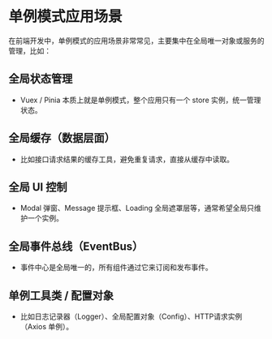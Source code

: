 # 单例模式应用场景

在前端开发中，单例模式的应用场景非常常见，主要集中在全局唯一对象或服务的管理，比如：

## 全局状态管理

* Vuex / Pinia 本质上就是单例模式，整个应用只有一个 store 实例，统一管理状态。

## 全局缓存（数据层面）

* 比如接口请求结果的缓存工具，避免重复请求，直接从缓存中读取。

## 全局 UI 控制

* Modal 弹窗、Message 提示框、Loading 全局遮罩层等，通常希望全局只维护一个实例。

## 全局事件总线（EventBus）

* 事件中心是全局唯一的，所有组件通过它来订阅和发布事件。

## 单例工具类 / 配置对象

* 比如日志记录器（Logger）、全局配置对象（Config）、HTTP请求实例（Axios 单例）。

